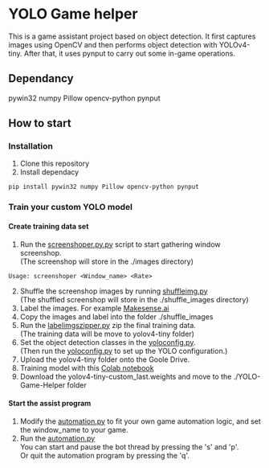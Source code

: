 # YOLO Game helper
This is a game assistant project based on object detection. It first captures images using OpenCV and then performs object detection with YOLOv4-tiny. After that, it uses pynput to carry out some in-game operations.
## Dependancy
pywin32
numpy
Pillow
opencv-python
pynput

## How to start
### Installation
1. Clone this repository
2. Install dependacy
```
pip install pywin32 numpy Pillow opencv-python pynput
```
### Train your custom YOLO model
#### Create training data set
1. Run the [screenshoper.py.py](./screenshoper.py) script to start gathering window screenshop.  
   (The screenshop will store in the ./images directory)
```
Usage: screenshoper <Window_name> <Rate>
```
2. Shuffle the screenshop images by running [shuffleimg.py](./shuffleimg.py)  
   (The shuffled screenshop will store in the ./shuffle_images directory)
4. Label the images. For example [Makesense.ai](https://www.makesense.ai/)
5. Copy the images and label into the folder ./shuffle_images
6. Run the [labelimgszipper.py](./labelimgszipper.py) zip the final training data.  
   (The training data will be move to yolov4-tiny folder)
8. Set the object detection classes in the [yoloconfig.py](./labelimgszipper.py).  
   (Then run the [yoloconfig.py](./labelimgszipper.py) to set up the YOLO configuration.)
10. Upload the yolov4-tiny folder onto the Goole Drive.
11. Training model with this [Colab notebook](https://colab.research.google.com/drive/1GacwLZuQrk2dDTuvxuGX3Tn5i8Z4X13c#scrollTo=UcHcVVfHRqx5)
12. Download the yolov4-tiny-custom_last.weights and move to the ./YOLO-Game-Helper folder

#### Start the assist program
1. Modify the [automation.py](./automation.py) to fit your own game automation logic,
   and set the window_name to your game.
2. Run the [automation.py](./automation.py)  
   You can start and pause the bot thread by pressing the 's' and 'p'.  
   Or quit the automation program by pressing the 'q'.
